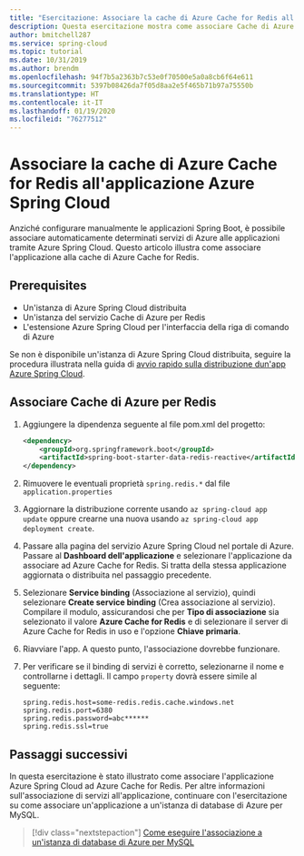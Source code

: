 ```yaml
---
title: "Esercitazione: Associare la cache di Azure Cache for Redis all'applicazione Azure Spring Cloud"
description: Questa esercitazione mostra come associare Cache di Azure per Redis all'applicazione Azure Spring Cloud
author: bmitchell287
ms.service: spring-cloud
ms.topic: tutorial
ms.date: 10/31/2019
ms.author: brendm
ms.openlocfilehash: 94f7b5a2363b7c53e0f70500e5a0a8cb6f64e611
ms.sourcegitcommit: 5397b08426da7f05d8aa2e5f465b71b97a75550b
ms.translationtype: HT
ms.contentlocale: it-IT
ms.lasthandoff: 01/19/2020
ms.locfileid: "76277512"
---
```

# <a name="bind-azure-cache-for-redis-to-your-azure-spring-cloud-application"></a>Associare la cache di Azure Cache for Redis all'applicazione Azure Spring Cloud 

Anziché configurare manualmente le applicazioni Spring Boot, è possibile associare automaticamente determinati servizi di Azure alle applicazioni tramite Azure Spring Cloud. Questo articolo illustra come associare l'applicazione alla cache di Azure Cache for Redis.

## <a name="prerequisites"></a>Prerequisites

* Un'istanza di Azure Spring Cloud distribuita
* Un'istanza del servizio Cache di Azure per Redis
* L'estensione Azure Spring Cloud per l'interfaccia della riga di comando di Azure

Se non è disponibile un'istanza di Azure Spring Cloud distribuita, seguire la procedura illustrata nella guida di [avvio rapido sulla distribuzione dun'app Azure Spring Cloud](spring-cloud-quickstart-launch-app-portal.md).

## <a name="bind-azure-cache-for-redis"></a>Associare Cache di Azure per Redis

1. Aggiungere la dipendenza seguente al file pom.xml del progetto:

    ```xml
    <dependency>
        <groupId>org.springframework.boot</groupId>
        <artifactId>spring-boot-starter-data-redis-reactive</artifactId>
    </dependency>
    ```
1. Rimuovere le eventuali proprietà `spring.redis.*` dal file `application.properties`

1. Aggiornare la distribuzione corrente usando `az spring-cloud app update` oppure crearne una nuova usando `az spring-cloud app deployment create`.

1. Passare alla pagina del servizio Azure Spring Cloud nel portale di Azure. Passare al **Dashboard dell'applicazione** e selezionare l'applicazione da associare ad Azure Cache for Redis. Si tratta della stessa applicazione aggiornata o distribuita nel passaggio precedente.

1. Selezionare **Service binding** (Associazione al servizio), quindi selezionare **Create service binding** (Crea associazione al servizio). Compilare il modulo, assicurandosi che per **Tipo di associazione** sia selezionato il valore **Azure Cache for Redis** e di selezionare il server di Azure Cache for Redis in uso e l'opzione **Chiave primaria**.

1. Riavviare l'app. A questo punto, l'associazione dovrebbe funzionare.

1. Per verificare se il binding di servizi è corretto, selezionarne il nome e controllarne i dettagli. Il campo `property` dovrà essere simile al seguente:
    ```
    spring.redis.host=some-redis.redis.cache.windows.net
    spring.redis.port=6380
    spring.redis.password=abc******
    spring.redis.ssl=true
    ```

## <a name="next-steps"></a>Passaggi successivi

In questa esercitazione è stato illustrato come associare l'applicazione Azure Spring Cloud ad Azure Cache for Redis. Per altre informazioni sull'associazione di servizi all'applicazione, continuare con l'esercitazione su come associare un'applicazione a un'istanza di database di Azure per MySQL.

> [!div class="nextstepaction"]
> [Come eseguire l'associazione a un'istanza di database di Azure per MySQL](spring-cloud-tutorial-bind-mysql.md)

